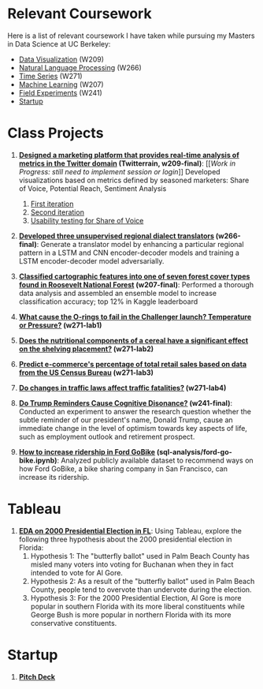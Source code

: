 # Relevant Coursework

Here is a list of relevant coursework I have taken while pursuing my Masters in Data Science at UC Berkeley:

* [Data Visualization](https://www.ischool.berkeley.edu/courses/datasci/209) (W209)
* [Natural Language Processing](https://www.ischool.berkeley.edu/courses/datasci/266) (W266)
* [Time Series](https://www.ischool.berkeley.edu/courses/datasci/271) (W271)
* [Machine Learning](https://www.ischool.berkeley.edu/courses/datasci/207) (W207)
* [Field Experiments](https://www.ischool.berkeley.edu/courses/datasci/241) (W241)
* [Startup](https://ieor.berkeley.edu/node/896)

# Class Projects

1. **[Designed a marketing platform that provides real-time analysis of metrics in the Twitter domain](https://tiffapedia-twitterrain.herokuapp.com/tasks/sov) (Twitterrain, w209-final)**: [[*Work in Progress: still need to implement session or login*]] Developed visualizations based on metrics defined by seasoned marketers: Share of Voice, Potential Reach, Sentiment Analysis
    1. [First iteration](https://github.com/tiffanyjaya/MS-in-DS-portfolio/blob/master/w209-final/Mid-term_Presentation.pdf)
    2. [Second iteration](https://github.com/tiffanyjaya/MS-in-DS-portfolio/blob/master/w209-final/Final_Presentation.pdf)
    3. [Usability testing for Share of Voice](https://github.com/tiffanyjaya/MS-in-DS-portfolio/blob/master/w209-final/Usability_Testing_For_SOV.pdf)
  
2. **[Developed three unsupervised regional dialect translators](https://github.com/tiffapedia/w266-final/blob/master/final/Final%20Paper.pdf) (w266-final)**: Generate a translator model by enhancing a particular regional pattern in a LSTM and CNN encoder-decoder models and training a LSTM encoder-decoder model adversarially.
3. **[Classified cartographic features into one of seven forest cover types found in Roosevelt National Forest](https://github.com/tiffapedia/w207-final/blob/master/DivyaGorantla_RamIyer_TiffanyJaya_SteveSanders.ipynb) (w207-final)**: Performed a thorough data analysis and assembled an ensemble model to increase classification accuracy; top 12% in Kaggle leaderboard
4. **[What cause the O-rings to fail in the Challenger launch? Temperature or Pressure?](https://github.com/tiffapedia/w271-lab1/blob/master/RobertDeng_ShanHe_JoannaHuang_TiffanyJaya_Lab1.pdf) (w271-lab1)**
5. **[Does the nutritional components of a cereal have a significant effect on the shelving placement?](https://github.com/tiffapedia/w271-lab2/blob/master/RobertDeng_ShanHe_JoannaHuang_TiffanyJaya_Lab2.pdf) (w271-lab2)**
6. **[Predict e-commerce's percentage of total retail sales based on data from the US Census Bureau](https://github.com/tiffapedia/w271-lab3/blob/master/RobertDeng_ShanHe_JoannaHuang_TiffanyJaya_Lab3.pdf) (w271-lab3)**
7. **[Do changes in traffic laws affect traffic fatalities?](https://github.com/tiffapedia/w271-lab4/blob/master/RobertDeng_ShanHe_JoannaHuang_TiffanyJaya_Lab4.pdf) (w271-lab4)**
8. **[Do Trump Reminders Cause Cognitive Disonance?](https://github.com/tiffapedia/w241-final/blob/master/Section3_Final_ColbyCarter_TiffanyJaya_AbhishekAgarwal.pdf) (w241-final)**: 
Conducted an experiment to answer the research question whether the subtle reminder of our president's name, Donald Trump, cause an immediate change in the level of optimism towards key aspects of life, such as employment outlook and retirement prospect. 
9. **[How to increase ridership in Ford GoBike](https://github.com/tiffanyjaya/MS-in-DS-portfolio/blob/master/sql-analysis/ford-go-bike.ipynb) (sql-analysis/ford-go-bike.ipynb)**: Analyzed publicly available dataset to recommend ways on how Ford GoBike, a bike sharing company in San Francisco, can increase its ridership. 

# Tableau

1. **[EDA on 2000 Presidential Election in FL](https://github.com/tiffanyjaya/MS-in-DS-portfolio/blob/master/tableau/EDA_2000_presidential_election_in_fl.pdf)**: Using Tableau, explore the following three hypothesis about the 2000 presidential election in Florida:
    1. Hypothesis 1: The "butterfly ballot" used in Palm Beach County has misled many voters into voting for Buchanan when they in fact intended to vote for Al Gore.
    2. Hypothesis 2: As a result of the "butterfly ballot" used in Palm Beach County, people tend to overvote than undervote during the election.
    3. Hypothesis 3: For the 2000 Presidential Election, Al Gore is more popular in southern Florida with its more liberal constituents while George Bush is more popular in northern Florida with its more conservative constituents.

# Startup 

1. **[Pitch Deck](https://github.com/tiffanyjaya/MS-in-DS-portfolio/blob/master/startup/Roots-FinalPitch.pdf)**
